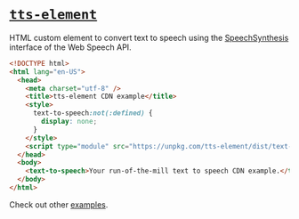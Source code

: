# [`tts-element`](https://www.npmjs.com/package/tts-element)

HTML custom element to convert text to speech using the [SpeechSynthesis](https://developer.mozilla.org/en-US/docs/Web/API/SpeechSynthesis) interface of the Web Speech API.

```html
<!DOCTYPE html>
<html lang="en-US">
  <head>
    <meta charset="utf-8" />
    <title>tts-element CDN example</title>
    <style>
      text-to-speech:not(:defined) {
        display: none;
      }
    </style>
    <script type="module" src="https://unpkg.com/tts-element/dist/text-to-speech/defined.js"></script>
  </head>
  <body>
    <text-to-speech>Your run-of-the-mill text to speech CDN example.</text-to-speech>
  </body>
</html>
```

Check out other [examples](./docs/examples.md).
